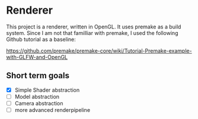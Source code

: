 # Renderer

This project is a renderer, written in OpenGL.
It uses premake as a build system.
Since I am not that familliar with premake, I used the following Github tutorial as a baseline:

https://github.com/premake/premake-core/wiki/Tutorial-Premake-example-with-GLFW-and-OpenGL

## Short term goals
- [x] Simple Shader abstraction
- [ ] Model abstraction
- [ ] Camera abstraction
- [ ] more advanced renderpipeline
